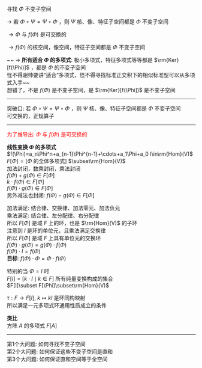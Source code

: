 寻找 $\Phi$ 不变子空间    
    
 $\longrightarrow$ 若 $\Phi\circ\Psi=\Psi\circ\Phi$ ，则 $\Psi$ 核、像、特征子空间都是 $\Phi$ 不变子空间    
    
 $\longrightarrow\Phi$ 与 $f(\Phi)$ 是可交换的    
    
 $\longrightarrow f(\Phi)$ 的核空间，像空间，特征子空间都是 $\Phi$ 不变子空间    
    
~~ $\longrightarrow$ **所有适合 $\Phi$ 的多项式**: 极小多项式，特征多项式等等都是 $\rm{Ker}[f(\Phi)]$ ，都是 $\Phi$ 的不变子空间    
怪不得谢帅要讲“适合”多项式，怪不得寻找标准正交积下的相似标准型可以从多项式入手~~    
想错了，不是 $f(\Phi)$ 是不变子空间，是 $\rm{Ker}[f(\Phi])$ 是不变子空间    
    
---    
    
突破口: 若 $\Phi\circ\Psi=\Psi\circ\Phi$ ，则 $\Psi$ 核、像、特征子空间都是 $\Phi$ 不变子空间    
可交换的，正规算子    
    
---    
    
<font color=red>为了推导出:  $\Phi$ 与 $f(\Phi)$ 是可交换的</font>    
    
**线性变换 $\Phi$ 的多项式**    
 $f(\Phi)=a_n\Phi^n+a_{n-1}\Phi^{n-1}+\cdots+a_1\Phi+a_0 I\in\rm{Hom}(V)$     
 $F[\Phi]=[\Phi$ 的全体多项式] $\subset\rm{Hom}(V)$     
加法封闭，数乘封闭，乘法封闭    
 $f(\Phi)+g(\Phi)\in F[\Phi]$     
 $k\cdot f(\Phi)\in F[\Phi]$     
 $f(\Phi)\cdot g(\Phi)\in F[\Phi]$     
另外减法也封闭:  $f(\Phi)-g(\Phi)\in F[\Phi]$     
    
加法满足: 结合律、交换律、加法零元、加法负元    
乘法满足: 结合律、左分配律、右分配律    
所以 $F[\Phi]$ 是域 $F$ 上的环，也是 $\rm{Hom}(V)$ 的子环    
注意到 $I$ 是环的单位元，且乘法满足交换律    
所以 $F[\Phi]$ 是域 $F$ 上具有单位元的交换环    
 $f(\Phi)\cdot g(\Phi)=g(\Phi)\cdot f(\Phi)$     
 $f(\Phi)\cdot I=f(\Phi)$     
**目标**: $f(\Phi)\cdot\Phi=\Phi\cdot f(\Phi)$     
    
特别的当 $\Phi=I$ 时    
 $F[I]=[k\cdot I\mid k\in F]$ 所有纯量变换构成的集合    
 $F[I]\subset F[\Phi]\subset\rm{Hom}(V)$     
    
 $\tau:F\to F[I],\ k\mapsto kI$ 是环同构映射    
所以满足一元多项式环通用性质成立的条件    
    
**类比**    
方阵 $A$ 的多项式 $F[A]$     
    
---    
    
第1个大问题: 如何寻找不变子空间    
第2个大问题: 如何保证这些不变子空间是直和    
第3个大问题: 如何保证直和空间等于全空间    
